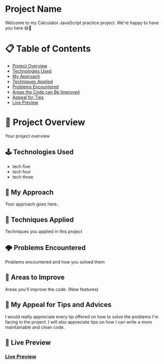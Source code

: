 # Project Name
  Welcome to my Calculator JavaScript practice project. We're happy to have you here 😄👀

# 📋 Table of Contents
  * [Project Overview](#project-overview)
  * [Technologies Used](#technology-used)
  * [My Approach](#my-approach)
  * [Techniques Applied](#techniques-applied)
  * [Problems Encountered](#problems-encountered)
  * [Areas the Code can Be Improved](#areas-to-improve)
  * [Appeal for Tips](#my-appeal-for-tips-and-advices)
  * [Live Preview](#live-preview)

# 👀 Project Overview 
   Your project overview 

## 🕹️ Technologies Used 
  * tech five
  * tech four
  * tech three

## 🔢 My Approach
  Your approach goes here..


## 📒 Techniques Applied 
  Techniques you applied in this project

## 🌩️ Problems Encountered
  Problems encountered and how you solved them 

## 🐣 Areas to Improve 
  Areas you'll improve the code. (New features)

## 🌱 My Appeal for Tips and Advices 
  I would really appreciate every tip offered on how to solve the problems I'm facing in the project. I will also appreciate tips on how I can write a more maintainable and clean code.

## 📱 Live Preview

 ### [Live Preview](https://ghost-writer-2.github.io/<project-name>/)

